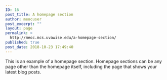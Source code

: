 ```yaml
---
ID: 16
post_title: A homepage section
author: meocuser
post_excerpt: ""
layout: page
permalink: >
  http://meoc.mcs.uvawise.edu/a-homepage-section/
published: true
post_date: 2018-10-23 17:49:40
---
```

This is an example of a homepage section. Homepage sections can be any page other than the homepage itself, including the page that shows your latest blog posts.